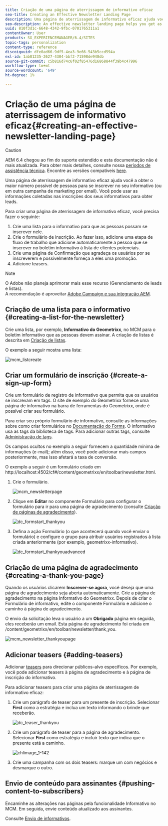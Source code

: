```yaml
---
title: Criação de uma página de aterrissagem de informativo eficaz
seo-title: Creating an Effective Newsletter Landing Page
description: Uma página de aterrissagem de informativo eficaz ajuda você a obter o maior número possível de pessoas para se inscrever no seu informativo (ou em outra campanha de marketing por email). Você pode usar as informações coletadas nas inscrições dos seus informativos para obter leads.
seo-description: An effective newsletter landing page helps you get as many people as possible to sign up for your newsletter (or other email marketing campaign). You can use the information you gather from your newsletter sign ups to get leads.
uuid: 810f3d1c-6648-4342-9fbc-0701765311a1
contentOwner: User
products: SG_EXPERIENCEMANAGER/6.4/SITES
topic-tags: personalization
content-type: reference
discoiquuid: dfe0ad66-9df5-4ea3-9e66-543b5ccd594a
exl-id: 1ab81235-2627-4304-bbf2-71598de948db
source-git-commit: c5b816d74c6f02f85476d16868844f39b4c47996
workflow-type: tm+mt
source-wordcount: '649'
ht-degree: 1%

---
```


# Criação de uma página de aterrissagem de informativo eficaz{#creating-an-effective-newsletter-landing-page}

>[!CAUTION]
>
>AEM 6.4 chegou ao fim do suporte estendido e esta documentação não é mais atualizada. Para obter mais detalhes, consulte nossa [períodos de assistência técnica](https://helpx.adobe.com/br/support/programs/eol-matrix.html). Encontre as versões compatíveis [here](https://experienceleague.adobe.com/docs/).

Uma página de aterrissagem de informativo eficaz ajuda você a obter o maior número possível de pessoas para se inscrever no seu informativo (ou em outra campanha de marketing por email). Você pode usar as informações coletadas nas inscrições dos seus informativos para obter leads.

Para criar uma página de aterrissagem de informativo eficaz, você precisa fazer o seguinte:

1. Crie uma lista para o informativo para que as pessoas possam se inscrever nele.
1. Crie o formulário de inscrição. Ao fazer isso, adicione uma etapa de fluxo de trabalho que adicione automaticamente a pessoa que se inscrever no boletim informativo à lista de clientes potenciais.
1. Crie uma página de Confirmação que agradeça os usuários por se inscreverem e possivelmente forneça a eles uma promoção.
1. Adicione teasers.

>[!NOTE]
>
>O Adobe não planeja aprimorar mais esse recurso (Gerenciamento de leads e listas).\
>A recomendação é aproveitar [Adobe Campaign e sua integração AEM](/help/sites-administering/campaign.md).

## Criação de uma lista para o informativo {#creating-a-list-for-the-newsletter}

Crie uma lista, por exemplo, **Informativo do Geometrixx**, no MCM para o boletim informativo que as pessoas devem assinar. A criação de listas é descrita em [Criação de listas](/help/sites-classic-ui-authoring/classic-personalization-campaigns.md#creatingnewlists).

O exemplo a seguir mostra uma lista:

![mcm_listcreate](assets/mcm_listcreate.png)

## Criar um formulário de inscrição {#create-a-sign-up-form}

Crie um formulário de registro de informativo que permita que os usuários se inscrevam em tags. O site de exemplo do Geometrixx fornece uma página de informativo na barra de ferramentas do Geometrixx, onde é possível criar seu formulário.

Para criar seu próprio formulário de informativo, consulte as informações sobre como criar formulários no [Documentação do Forms](/help/sites-authoring/default-components.md#form). O informativo usa as tags da biblioteca de tags. Para adicionar outras tags, consulte [Administração de tags](/help/sites-authoring/tags.md#tagadministration).

Os campos ocultos no exemplo a seguir fornecem a quantidade mínima de informações (e-mail); além disso, você pode adicionar mais campos posteriormente, mas isso afetará a taxa de conversão.

O exemplo a seguir é um formulário criado em http://localhost:4502/cf#/content/geometrixx/en/toolbar/newsletter.html.

1. Crie o formulário.

   ![mcm_newsletterpage](assets/mcm_newsletterpage.png)

1. Clique em **Editar** no componente Formulário para configurar o formulário para ir para uma página de agradecimento (consulte [Criação de páginas de agradecimento](#creating-a-thank-you-page)).

   ![dc_formstart_thankyou](assets/dc_formstart_thankyou.png)

1. Defina a ação Formulário (o que acontecerá quando você enviar o formulário) e configure o grupo para atribuir usuários registrados à lista criada anteriormente (por exemplo, geometrixx-informativo).

   ![dc_formstart_thankyouadvanced](assets/dc_formstart_thankyouadvanced.png)

## Criação de uma página de agradecimento {#creating-a-thank-you-page}

Quando os usuários clicarem **Inscrever-se agora**, você deseja que uma página de agradecimento seja aberta automaticamente. Crie a página de agradecimento na página Informativo do Geometrixx. Depois de criar o Formulário de informativo, edite o componente Formulário e adicione o caminho à página de agradecimento.

O envio da solicitação leva o usuário a um **Obrigado** página em seguida, eles receberão um email. Esta página de agradecimento foi criada em /content/geometrixx/en/toolbar/newsletter/thank_you.

![mcm_newsletter_thankyoupage](assets/mcm_newsletter_thankyoupage.png)

## Adicionar teasers {#adding-teasers}

Adicionar [teasers](/help/sites-classic-ui-authoring/classic-personalization-campaigns.md#teasers) para direcionar públicos-alvo específicos. Por exemplo, você pode adicionar teasers à página de agradecimento e à página de inscrição do informativo.

Para adicionar teasers para criar uma página de aterrissagem de informativo eficaz:

1. Crie um parágrafo de teaser para um presente de inscrição. Selecionar **First** como a estratégia e inclua um texto informando o brinde que receberão.

   ![dc_teaser_thankyou](assets/dc_teaser_thankyou.png)

1. Crie um parágrafo de teaser para a página de agradecimento. Selecionar **First** como estratégia e incluir texto que indica que o presente está a caminho.

   ![chlimage_1-142](assets/chlimage_1-142.png)

1. Crie uma campanha com os dois teasers: marque um com negócios e desmarque o outro.

## Envio de conteúdo para assinantes {#pushing-content-to-subscribers}

Encaminhe as alterações nas páginas pela funcionalidade Informativo no MCM. Em seguida, envie conteúdo atualizado aos assinantes.

Consulte [Envio de informativos](/help/sites-classic-ui-authoring/classic-personalization-campaigns.md#newsletters).
